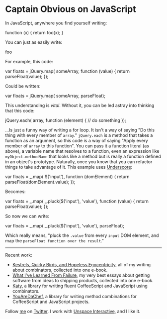 # Captain Obvious on JavaScript

In JavaScript, anywhere you find yourself writing:

  function (x) { return foo(x); }
  
You can just as easily write:

  foo

For example, this code:

  var floats = jQuery.map( someArray, function (value) {
    return parseFloat(value);
  });
  
Could be written:

  var floats = jQuery.map( someArray, parseFloat);
  
This understanding is *vital*. Without it, you can be led astray into thinking that this code:

  jQuery.each( array, function (element) {
    // do something
  });
  
...Is just a funny way of writing a for loop. It isn't a way of saying "Do this thing with every member of `array`." `jQuery.each` is a method that takes a function as an argument, so this code is a way of saying "Apply every member of `array` to this function". You can pass it a function literal (as above), a variable name that resolves to a function, even an expression like `myObject.methodName` that looks like a method but is really a function defined in an object's prototype. Naturally, once you know that you can refactor things to take advantage of it. This example uses [Underscore][u]:

[u]: http://documentcloud.github.com/underscore/

  var floats = _.map( $('input'), function (domElement) {
    return parseFloat(domElement.value);
  });
  
Becomes:

  var floats = _.map( _.pluck($('input'), 'value'), function (value) {
    return parseFloat(value);
  });
  
So now we can write:

  var floats = _.map( _.pluck($('input'), 'value'), parseFloat);
  
Which really means, "pluck the `.value` from every `input` DOM element, and map the `parseFloat function over the result`."

---

Recent work:

* [Kestrels, Quirky Birds, and Hopeless Egocentricity](http://leanpub.com/combinators), all of my writing about combinators, collected into one e-book.
* [What I've Learned From Failure](http://leanpub.com/shippingsoftware), my very best essays about getting software from ideas to shipping products, collected into one e-book.
* [Katy](http://github.com/raganwald/Katy), a library for writing fluent CoffeeScript and JavaScript using combinators.
* [YouAreDaChef](http://github.com/raganwald/YouAreDaChef), a library for writing method combinations for CoffeeScript and JavaScript projects.

Follow [me](http://reginald.braythwayt.com) on [Twitter](http://twitter.com/raganwald). I work with [Unspace Interactive](http://unspace.ca), and I like it.